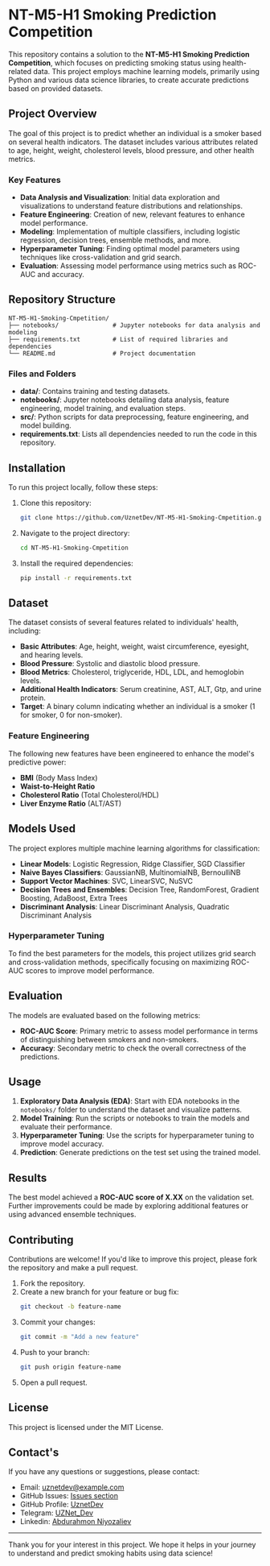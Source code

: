 # NT-M5-H1 Smoking Prediction Competition

This repository contains a solution to the **NT-M5-H1 Smoking Prediction Competition**, which focuses on predicting smoking status using health-related data. This project employs machine learning models, primarily using Python and various data science libraries, to create accurate predictions based on provided datasets.

## Project Overview

The goal of this project is to predict whether an individual is a smoker based on several health indicators. The dataset includes various attributes related to age, height, weight, cholesterol levels, blood pressure, and other health metrics.

### Key Features
- **Data Analysis and Visualization**: Initial data exploration and visualizations to understand feature distributions and relationships.
- **Feature Engineering**: Creation of new, relevant features to enhance model performance.
- **Modeling**: Implementation of multiple classifiers, including logistic regression, decision trees, ensemble methods, and more.
- **Hyperparameter Tuning**: Finding optimal model parameters using techniques like cross-validation and grid search.
- **Evaluation**: Assessing model performance using metrics such as ROC-AUC and accuracy.

## Repository Structure

```
NT-M5-H1-Smoking-Cmpetition/
├── notebooks/               # Jupyter notebooks for data analysis and modeling
├── requirements.txt         # List of required libraries and dependencies
└── README.md                # Project documentation
```

### Files and Folders

- **data/**: Contains training and testing datasets.
- **notebooks/**: Jupyter notebooks detailing data analysis, feature engineering, model training, and evaluation steps.
- **src/**: Python scripts for data preprocessing, feature engineering, and model building.
- **requirements.txt**: Lists all dependencies needed to run the code in this repository.
  
## Installation

To run this project locally, follow these steps:

1. Clone this repository:
   ```bash
   git clone https://github.com/UznetDev/NT-M5-H1-Smoking-Cmpetition.git
   ```
2. Navigate to the project directory:
   ```bash
   cd NT-M5-H1-Smoking-Cmpetition
   ```
3. Install the required dependencies:
   ```bash
   pip install -r requirements.txt
   ```

## Dataset

The dataset consists of several features related to individuals' health, including:
- **Basic Attributes**: Age, height, weight, waist circumference, eyesight, and hearing levels.
- **Blood Pressure**: Systolic and diastolic blood pressure.
- **Blood Metrics**: Cholesterol, triglyceride, HDL, LDL, and hemoglobin levels.
- **Additional Health Indicators**: Serum creatinine, AST, ALT, Gtp, and urine protein.
- **Target**: A binary column indicating whether an individual is a smoker (1 for smoker, 0 for non-smoker).

### Feature Engineering

The following new features have been engineered to enhance the model's predictive power:
- **BMI** (Body Mass Index)
- **Waist-to-Height Ratio**
- **Cholesterol Ratio** (Total Cholesterol/HDL)
- **Liver Enzyme Ratio** (ALT/AST)

## Models Used

The project explores multiple machine learning algorithms for classification:
- **Linear Models**: Logistic Regression, Ridge Classifier, SGD Classifier
- **Naive Bayes Classifiers**: GaussianNB, MultinomialNB, BernoulliNB
- **Support Vector Machines**: SVC, LinearSVC, NuSVC
- **Decision Trees and Ensembles**: Decision Tree, RandomForest, Gradient Boosting, AdaBoost, Extra Trees
- **Discriminant Analysis**: Linear Discriminant Analysis, Quadratic Discriminant Analysis

### Hyperparameter Tuning

To find the best parameters for the models, this project utilizes grid search and cross-validation methods, specifically focusing on maximizing ROC-AUC scores to improve model performance.

## Evaluation

The models are evaluated based on the following metrics:
- **ROC-AUC Score**: Primary metric to assess model performance in terms of distinguishing between smokers and non-smokers.
- **Accuracy**: Secondary metric to check the overall correctness of the predictions.

## Usage

1. **Exploratory Data Analysis (EDA)**: Start with EDA notebooks in the `notebooks/` folder to understand the dataset and visualize patterns.
2. **Model Training**: Run the scripts or notebooks to train the models and evaluate their performance.
3. **Hyperparameter Tuning**: Use the scripts for hyperparameter tuning to improve model accuracy.
4. **Prediction**: Generate predictions on the test set using the trained model.

## Results

The best model achieved a **ROC-AUC score of X.XX** on the validation set. Further improvements could be made by exploring additional features or using advanced ensemble techniques.

## Contributing

Contributions are welcome! If you'd like to improve this project, please fork the repository and make a pull request.

1. Fork the repository.
2. Create a new branch for your feature or bug fix:
   ```bash
   git checkout -b feature-name
   ```
3. Commit your changes:
   ```bash
   git commit -m "Add a new feature"
   ```
4. Push to your branch:
   ```bash
   git push origin feature-name
   ```
5. Open a pull request.

## License

This project is licensed under the MIT License.

## Contact's

If you have any questions or suggestions, please contact:
- Email: uznetdev@example.com
- GitHub Issues: [Issues section](https://github.com/UznetDev/Aiogram-Bot-Template/issues)
- GitHub Profile: [UznetDev](https://github.com/UznetDev/)
- Telegram: [UZNet_Dev](https://t.me/UZNet_Dev)
- Linkedin: [Abdurahmon Niyozaliev](https://www.linkedin.com/in/abdurakhmon-niyozaliyev-%F0%9F%87%B5%F0%9F%87%B8-66545222a/)

---

Thank you for your interest in this project. We hope it helps in your journey to understand and predict smoking habits using data science!
